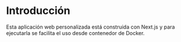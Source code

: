 # Introducción

Esta aplicación web personalizada está construida con Next.js y para ejecutarla se facilita el uso desde contenedor de Docker.